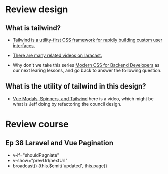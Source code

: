 # Review design
## What is tailwind?
* [Tailwind is a utility-first CSS framework for rapidly building custom user interfaces.](https://tailwindcss.com)

* [There are many related videos on laracast.](https://laracasts.com/search?q=tailwind)

* Why don't we take this series [Modern CSS for Backend Developers](https://laracasts.com/series/modern-css-for-backend-developers)
as our next learing lessons, and go back to answer the following question.
## What is the utility of tailwind in this design?
* [Vue Modals, Spinners, and Tailwind](https://laracasts.com/series/whatcha-working-on/episodes/26) here is a video, which might be what is Jeff doing by refactoring the council design.

# Review course
## Ep 38 Laravel and Vue Pagination
* v-if="shouldPagniate"
* v-show="prevUrl/nextUrl"
* broadcast() {this.$emit('updated', this.page)}